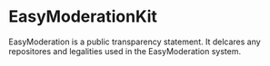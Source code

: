 # EasyModerationKit

EasyModeration is a public transparency statement. It delcares any repositores and legalities used in the EasyModeration system.
